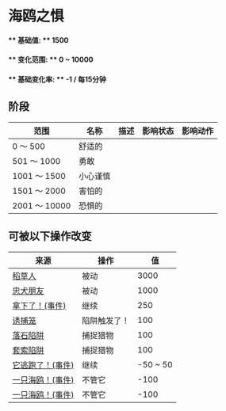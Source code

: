 # 海鸥之惧  
#### ** 基础值: ** 1500   
#### ** 变化范围: ** 0 ~ 10000  
#### ** 基础变化率: ** -1 / 每15分钟  
## 阶段  
范围  |  名称  |  描述  |  影响状态  |  影响动作  
----  |  ----  |  ----  |  ----  |  ----  
0 ～ 500  |  舒适的  |    |    |    
501 ～ 1000  |  勇敢  |    |    |    
1001 ～ 1500  |  小心谨慎  |    |    |    
1501 ～ 2000  |  害怕的  |    |    |    
2001 ～ 10000  |  恐惧的  |    |    |    
## 可被以下操作改变  
来源  |  操作  |  值  
----  |  ----  |  ----  
[稻草人](Scarecrow.md)  |  被动  |  3000  
[忠犬朋友](DogFriend.md)  |  被动  |  1000  
[拿下了！(事件)](Event_SeagullFightSuccess.md)  |  继续  |  250  
[诱捕笼](CageTrapPlaced.md)  |  陷阱触发了！  |  100  
[落石陷阱](DeadfallTrap.md)  |  捕捉猎物  |  100  
[套索陷阱](SnareTrap.md)  |  捕捉猎物  |  100  
[它逃跑了！(事件)](Event_SeagullFightFailure.md)  |  继续  |  -50 ~ 50  
[一只海鸥！(事件)](Event_SeagullRaid.md)  |  不管它  |  -100  
[一只海鸥！(事件)](Event_SeagullRaidCrop.md)  |  不管它  |  -100  


<script>document.title="海鸥之惧 - 卡牌生存百科 Card Survival Wiki";</script>